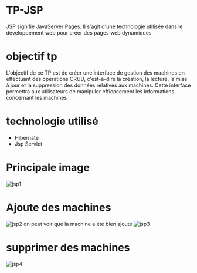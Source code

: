 # TP-JSP
JSP signifie JavaServer Pages. Il s'agit d'une technologie utilisée dans le développement web pour créer des pages web dynamiques
# objectif tp

L'objectif de ce TP est de créer une interface de gestion des machines en effectuant des opérations CRUD, c'est-à-dire la création, la lecture, la mise à jour et la suppression des données relatives aux machines. Cette interface permettra aux utilisateurs de manipuler efficacement les informations concernant les machines

# technologie utilisé
- Hibernate
- Jsp Servlet
# Principale image
![jsp1](https://github.com/Oussama-Errahimi20032/TP-JSP/assets/147452642/4a6eaff7-a268-4037-9013-ac26fe89ff18)

# Ajoute des machines
![jsp2](https://github.com/Oussama-Errahimi20032/TP-JSP/assets/147452642/d4944f03-6c77-4b14-a46e-57c0dc6e9f33)
on peut voir que la machine a été bien ajouté
![jsp3](https://github.com/Oussama-Errahimi20032/TP-JSP/assets/147452642/efd46af4-c6ed-43f6-9c96-866dc4a0a1e6)

# supprimer des machines

![jsp4](https://github.com/Oussama-Errahimi20032/TP-JSP/assets/147452642/b38459cc-f378-4a57-b3e3-9b1c4b69ef78)
